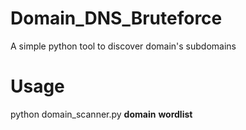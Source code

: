 # Domain_DNS_Bruteforce
A simple python tool to discover domain's subdomains

# Usage
python domain_scanner.py ****domain**** ****wordlist****
